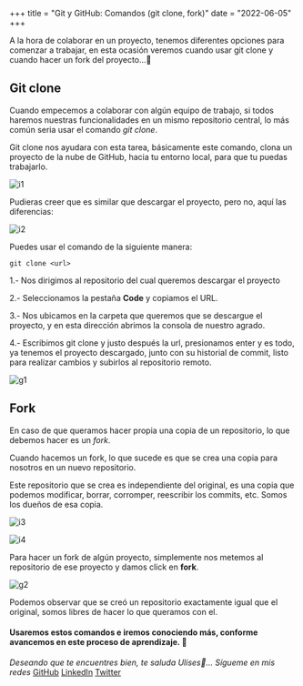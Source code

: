 +++
title = "Git y GitHub: Comandos (git clone, fork)"
date = "2022-06-05"
+++

A la hora de colaborar en un proyecto, tenemos diferentes opciones para comenzar a trabajar, en esta ocasión veremos cuando usar git clone y cuando hacer un fork del proyecto...🐤

<!--more-->
## Git clone

Cuando empecemos a colaborar con algún equipo de trabajo, si todos haremos nuestras funcionalidades en un mismo repositorio central, lo más común seria usar el comando *git clone*.

Git clone nos ayudara con esta tarea, básicamente este comando, clona un proyecto de la nube de GitHub, hacia tu entorno local, para que tu puedas trabajarlo.

![i1](https://user-images.githubusercontent.com/99143567/172074611-cd93f0a2-ccda-4b34-9ffb-117e327749e4.png)

Pudieras creer que es similar que descargar el proyecto, pero no, aquí las diferencias:

![i2](https://user-images.githubusercontent.com/99143567/172074620-6c426ea5-1f74-4bab-9aff-70cf8665cb82.png)

Puedes usar el comando de la siguiente manera:

```
git clone <url>
```

1.- Nos dirigimos al repositorio del cual queremos descargar el proyecto

2.- Seleccionamos la pestaña **Code** y copiamos el URL.

3.- Nos ubicamos en la carpeta que queremos que se descargue el proyecto, y en esta dirección abrimos la consola de nuestro agrado.

4.- Escribimos git clone y justo después la url, presionamos enter y es todo, ya tenemos el proyecto descargado, junto con su historial de commit, listo para realizar cambios y subirlos al repositorio remoto.

![g1](https://user-images.githubusercontent.com/99143567/172074631-5110e458-abc7-4850-92d1-10e1267d0c60.gif)

## Fork

En caso de que queramos hacer propia una copia de un repositorio, lo que debemos hacer es un *fork*.

Cuando hacemos un fork, lo que sucede es que se crea una copia para nosotros en un nuevo repositorio. 

Este repositorio que se crea es independiente del original, es una copia que podemos modificar, borrar, corromper, reescribir los commits, etc. Somos los dueños de esa copia.

![i3](https://user-images.githubusercontent.com/99143567/172074638-4c22a0f9-8675-4951-bb02-c5bec8cdc5ac.png)

![i4](https://user-images.githubusercontent.com/99143567/172075353-fae4e1dd-c432-4309-88ff-798234f5a7ad.png)

Para hacer un fork de algún proyecto, simplemente nos metemos al repositorio de ese proyecto y damos click en **fork**.

![g2](https://user-images.githubusercontent.com/99143567/172074643-0b95d02b-d8c2-41bd-a2a5-98d40164a94f.gif)

Podemos observar que se creó un repositorio exactamente igual que el original, somos libres de hacer lo que queramos con el.

#### Usaremos estos comandos e iremos conociendo más, conforme avancemos en este proceso de aprendizaje. 🚀

*Deseando que te encuentres bien, te saluda Ulises🤵...*
*Sígueme en mis redes*
[GitHub](https://github.com/UlisesOrnelasR)
[LinkedIn](https://www.linkedin.com/in/ulises-ornelas/)
[Twitter](https://twitter.com/UlisesOrnelass)
